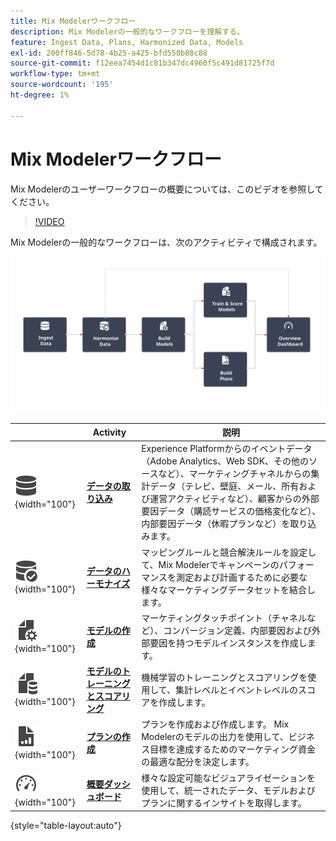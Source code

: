 ```yaml
---
title: Mix Modelerワークフロー
description: Mix Modelerの一般的なワークフローを理解する。
feature: Ingest Data, Plans, Harmonized Data, Models
exl-id: 200ff846-5d78-4b25-a425-bfd558b88c88
source-git-commit: f12eea7454d1c81b347dc4960f5c491d81725f7d
workflow-type: tm+mt
source-wordcount: '195'
ht-degree: 1%

---
```


# Mix Modelerワークフロー

Mix Modelerのユーザーワークフローの概要については、このビデオを参照してください。

>[!VIDEO](https://video.tv.adobe.com/v/3424854/?learn=on)


Mix Modelerの一般的なワークフローは、次のアクティビティで構成されます。

![ 代替テキスト ](/help/assets/ApplicationWorkflow.svg)

|  | Activity | 説明 |
|---|---|---|
| ![データ](/help/assets/icons/Data.svg){width="100"} | [**データの取り込み**](../ingest-data/overview.md) | Experience Platformからのイベントデータ（Adobe Analytics、Web SDK、その他のソースなど）、マーケティングチャネルからの集計データ（テレビ、壁庭、メール、所有および運営アクティビティなど）、顧客からの外部要因データ（購読サービスの価格変化など）、内部要因データ（休暇プランなど）を取り込みます。 |
| ![ データチェック ](/help/assets/icons/DataCheck.svg){width="100"} | [**データのハーモナイズ**](../harmonize-data/overview.md) | マッピングルールと競合解決ルールを設定して、Mix Modelerでキャンペーンのパフォーマンスを測定および計画するために必要な様々なマーケティングデータセットを結合します。 |
| ![FileConfig](/help/assets/icons/FileGear.svg){width="100"} | [**モデルの作成**](../models/overview.md) | マーケティングタッチポイント（チャネルなど）、コンバージョン定義、内部要因および外部要因を持つモデルインスタンスを作成します。 |
| ![FileData](/help/assets/icons/FileData.svg){width="100"} | [**モデルのトレーニングとスコアリング**](../models/overview.md) | 機械学習のトレーニングとスコアリングを使用して、集計レベルとイベントレベルのスコアを作成します。 |
| ![FileChart](/help/assets/icons/FileChart.svg){width="100"} | [**プランの作成**](../plans/overview.md) | プランを作成および作成します。 Mix Modelerのモデルの出力を使用して、ビジネス目標を達成するためのマーケティング資金の最適な配分を決定します。 |
| ![ ダッシュボード ](/help/assets/icons/Dashboard.svg){width="100"} | [**概要ダッシュボード**](../dashboard/overview.md) | 様々な設定可能なビジュアライゼーションを使用して、統一されたデータ、モデルおよびプランに関するインサイトを取得します。 |

{style="table-layout:auto"}

<!---
The detailed data-oriented flowchart below illustrates how:

* harmonized data is based on:

  * experience event data (originating from Analytics source connector, collected through Experience Platform SDKs and APIs, ingested through source connectors, or using streaming ingestion),
  * aggregate or summary data from walled gardens (like Facebook, YouTube), traffic sources, or offline advertising data, and 
  * definitions of harmonized fields and dataset rules.

* a model is based on:

  * the conversion and marketing touchpoint definitions resulting from the harmonized data and 
  * non-marketing aggregate or summary data containing internal or external factors.

* mult-touch attribution event scores can potentially be fed back into Experience Platform data lake for use in subsequent model configuration, training and scoring.

![Comprehensive workflow](/help/assets/comprehensive-workflow.svg)

-->
